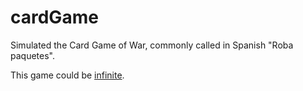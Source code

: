 # cardGame
Simulated the Card Game of War, commonly called in Spanish "Roba paquetes".

This game could be [infinite](https://arxiv.org/pdf/1007.1371.pdf).

